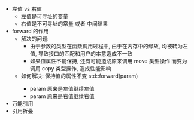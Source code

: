 - 左值 vs 右值
    - 左值是可寻址的变量
    - 右值是不可寻址的常量 或者 中间结果
- forward 的作用
    - 解决的问题:
        - 由于参数的类型在函数调用过程中, 由于在内存中的缘故, 均被转为左值, 导致接口的匹配和用户的本意造成不一致
        - 如果值属性不能保持, 还有可能造成原来调用 move 类型操作 而变为调用 copy 类型操作, 造成性能影响
    - 如何解决: 保持值的属性不变 std::forward<T>(param)
        - param 原来是左值继续左值
        - param 原来是右值继续右值
- 万能引用
- 引用折叠